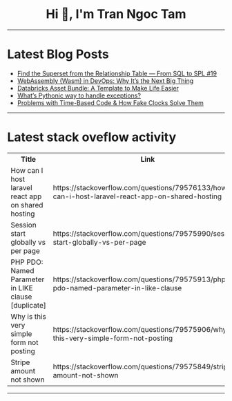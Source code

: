 <h1 align="center">Hi 👋, I'm Tran Ngoc Tam</h1>

---

# Latest Blog Posts 
<!-- BLOG-POST-LIST:START -->
- [Find the Superset from the Relationship Table — From SQL to SPL #19](https://dev.to/judith677/find-the-superset-from-the-relationship-table-from-sql-to-spl-19-1p4o)
- [WebAssembly &lpar;Wasm&rpar; in DevOps: Why It’s the Next Big Thing](https://dev.to/yash_sonawane25/webassembly-wasm-in-devops-why-its-the-next-big-thing-4m76)
- [Databricks Asset Bundle: A Template to Make Life Easier](https://dev.to/sacode/databricks-asset-bundle-a-template-to-make-life-easier-13f2)
- [What’s Pythonic way to handle exceptions?](https://dev.to/the_medicaltreasure_cf3a/whats-pythonic-way-to-handle-exceptions-115e)
- [Problems with Time-Based Code &amp; How Fake Clocks Solve Them](https://dev.to/mohammadzeyaahmad/problems-with-time-based-code-how-fake-clocks-solve-them-50de)
<!-- BLOG-POST-LIST:END -->

---

# Latest stack oveflow activity
<table>
  <tr><th>Title</th><th>Link</th></tr>
  <!-- STACKOVERFLOW:START --><tr><td>How can I host laravel react app on shared hosting</td><td>https://stackoverflow.com/questions/79576133/how-can-i-host-laravel-react-app-on-shared-hosting</td></tr><tr><td>Session start globally vs per page</td><td>https://stackoverflow.com/questions/79575990/session-start-globally-vs-per-page</td></tr><tr><td>PHP PDO: Named Parameter in LIKE clause [duplicate]</td><td>https://stackoverflow.com/questions/79575913/php-pdo-named-parameter-in-like-clause</td></tr><tr><td>Why is this very simple form not posting</td><td>https://stackoverflow.com/questions/79575906/why-is-this-very-simple-form-not-posting</td></tr><tr><td>Stripe amount not shown</td><td>https://stackoverflow.com/questions/79575849/stripe-amount-not-shown</td></tr><!-- STACKOVERFLOW:END -->
</table>

---



